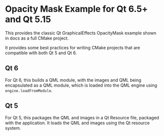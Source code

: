 # Opacity Mask Example for Qt 6.5+ and Qt 5.15

This provides the classic Qt GraphicalEffects OpacityMask example shown in docs
as a full CMake project.

It provides some best practices for writing CMake projects that are compatible
with both Qt 5 and Qt 6.

## Qt 6

For Qt 6, this builds a QML module, with the images and QML being encapsulated
as a QML module, which is loaded into the QML engine using
`engine.loadFromModule`.

## Qt 5

For Qt 5, this packages the QML and images in a Qt Resource file, packaged with
the application. It loads the QML and images using the Qt resource system.
